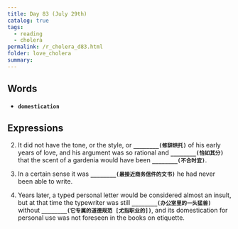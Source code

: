 ```yaml
---
title: Day 83 (July 29th)
catalog: true
tags: 
  - reading
  - cholera
permalink: /r_cholera_d83.html
folder: love_cholera
summary: 
---
```


## Words

-   <b data-toggle="tooltip" data-original-title="{{site.data.glossary.domestication}}">`domestication`</b>



## Expressions

2.  It did not have the tone, or the style, or <b data-toggle="tooltip" data-original-title="{{site.data.answers.hc_b}}">`________(修辞烘托)`</b> of his early years of love, and his argument was so rational and <b data-toggle="tooltip" data-original-title="{{site.data.answers.hc_b2}}">`________(恰如其分)`</b> that the scent of a gardenia would have been <b data-toggle="tooltip" data-original-title="{{site.data.answers.hc_b3}}">`________(不合时宜)`</b>.

3.  In a certain sense it was <b data-toggle="tooltip" data-original-title="{{site.data.answers.hc_c}}">`________(最接近商务信件的文书)`</b> he had never been able to write.

4.  Years later, a typed personal letter would be considered almost an insult, but at that time the typewriter was still <b data-toggle="tooltip" data-original-title="{{site.data.answers.hc_d}}">`________(办公室里的一头猛兽)`</b> without <b data-toggle="tooltip" data-original-title="{{site.data.answers.hc_d2}}">`________(它专属的道德规范 [尤指职业的])`</b>, and its domestication for personal use was not foreseen in the books on etiquette.